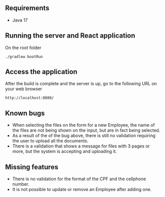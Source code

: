 ## Requirements
* Java 17

## Running the server and React application
On the root folder
```
./gradlew bootRun
```

## Access the application
After the build is complete and the server is up, go to the following URL on your web browser
```
http://localhost:8080/
```

## Known bugs
* When selecting the files on the form for a new Employee, the name of the files are not being shown on the input, but are in fact being selected.
* As a result of the of the bug above, there is still no validation requiring the user to upload all the documents.
* There is a validation that shows a message for files with 3 pages or more, but the system is accepting and uploading it.

## Missing features
* There is no validation for the format of the CPF and the cellphone number.
* It is not possible to update or remove an Employee after adding one.